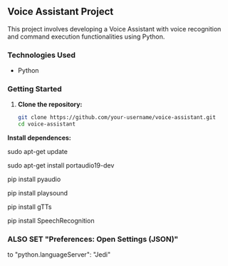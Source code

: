 ## Voice Assistant Project

This project involves developing a Voice Assistant with voice recognition and command execution functionalities using Python.

### Technologies Used

- Python

### Getting Started

1. **Clone the repository:**
   ```sh
   git clone https://github.com/your-username/voice-assistant.git
   cd voice-assistant
   ```

**Install dependences:**

sudo apt-get update

sudo apt-get install portaudio19-dev

pip install pyaudio

pip install playsound

pip install gTTs

pip install SpeechRecognition

### ALSO SET "Preferences: Open Settings (JSON)"

to
"python.languageServer": "Jedi"
